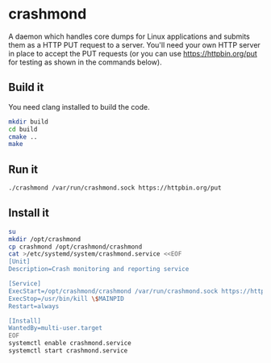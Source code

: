 # crashmond

A daemon which handles core dumps for Linux applications and submits them as a HTTP PUT request to a server.  You'll need your own HTTP server in place to accept the PUT requests (or you can use https://httpbin.org/put for testing as shown in the commands below).

## Build it

You need clang installed to build the code.

```bash
mkdir build
cd build
cmake ..
make
```

## Run it

```bash
./crashmond /var/run/crashmond.sock https://httpbin.org/put
```

## Install it

```bash
su
mkdir /opt/crashmond
cp crashmond /opt/crashmond/crashmond
cat >/etc/systemd/system/crashmond.service <<EOF
[Unit]
Description=Crash monitoring and reporting service

[Service]
ExecStart=/opt/crashmond/crashmond /var/run/crashmond.sock https://httpbin.org/put
ExecStop=/usr/bin/kill \$MAINPID
Restart=always

[Install]
WantedBy=multi-user.target
EOF
systemctl enable crashmond.service
systemctl start crashmond.service
```
